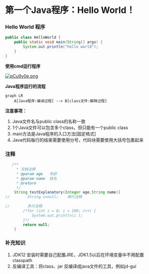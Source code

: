 # 第一个Java程序：Hello World！

### **Hello World 程序**

```java
public class HelloWorld {
    public static void main(String[] args) {
        System.out.println("hello world");
    }
}
```

**使用cmd运行程序**

[![pCu9y0e.png](https://s1.ax1x.com/2023/06/14/pCu9y0e.png)](https://imgse.com/i/pCu9y0e)

**Java程序运行的流程**

```mermaid
graph LR
	A[Java程序:编译过程] --> B[class文件:解释过程]
```

**注意事项：**

1. Java文件名与public class的名称一致
2. 1个Java文件可以包含多个class，但只能有一个public class
3. main方法是Java程序的入口方法[固定格式]
4. Java代码每行的结束需要使用分号，代码块需要使用大括号包裹起来

### 注释

```java
   /**
     * 文档注释
     * @param age   年龄
     * @param name  姓名
     * @return  
     */
    String testExplanatory(Integer age,String name){
//        String s=null;    单行注释
        
//        多行注释
        /*for (int i = 0; i < 100; i++) {
            System.out.println(i );
        }*/
        return null;
    }
```

### 补充知识

1. JDK12 安装时需要自己配置JRE，JDK1.5以后在环境变量中不用配置classpath
2. 反编译工具：将class、jar 反编译成java文件的工具，例如jd-gui
